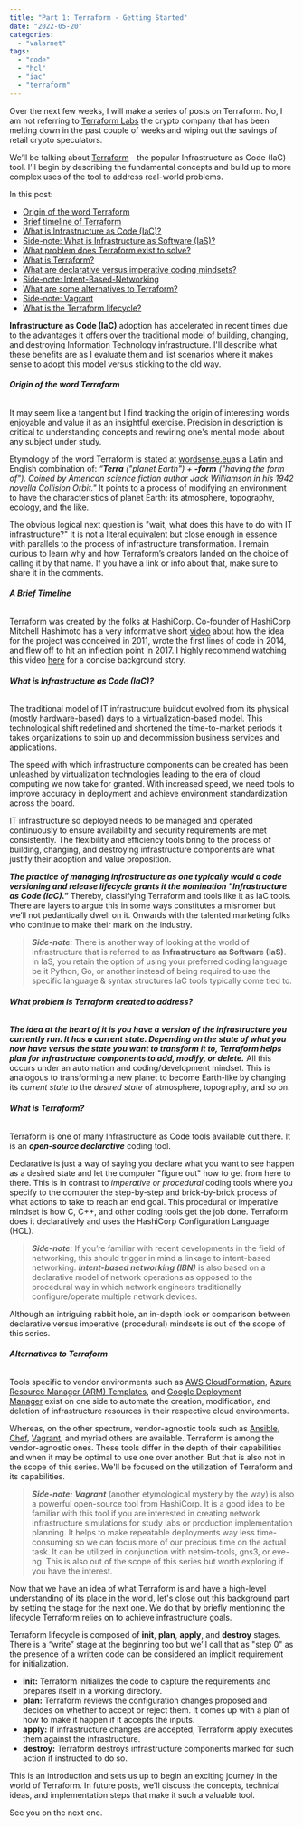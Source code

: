 ```yaml
---
title: "Part 1: Terraform - Getting Started"
date: "2022-05-20"
categories: 
  - "valarnet"
tags: 
  - "code"
  - "hcl"
  - "iac"
  - "terraform"
---
```


Over the next few weeks, I will make a series of posts on Terraform. No, I am not referring to [Terraform Labs](https://www.investing.com/news/cryptocurrency-news/court-documents-reveal-do-kwon-dissolved-terraform-labs-korea-days-before-luna-crash-2828497) the crypto company that has been melting down in the past couple of weeks and wiping out the savings of retail crypto speculators.

We’ll be talking about [Terraform](https://www.terraform.io/) - the popular Infrastructure as Code (IaC) tool. I’ll begin by describing the fundamental concepts and build up to more complex uses of the tool to address real-world problems.

In this post:

- [Origin of the word Terraform](#Origin-of-Terraform)
- [Brief timeline of Terraform](#Terraform-Timeline)
- [What is Infrastructure as Code (IaC)?](#Infrastructure-as-Code)
- [Side-note: What is Infrastructure as Software (IaS)?](#Infrastrcture-as-Software)
- [What problem does Terraform exist to solve?](#What-Terraform-Solves)
- [What is Terraform?](#What-is-Terraform)
- [What are declarative versus imperative coding mindsets?](#Declarative-vs-Imperative)
- [Side-note: Intent-Based-Networking](#Intent-Based-Networking)
- [What are some alternatives to Terraform?](#Alternatives-to-Terraform)
- [Side-note: Vagrant](#Vagrant)
- [What is the Terraform lifecycle?](#Terraform-Lifecycle)

**Infrastructure as Code (IaC)** adoption has accelerated in recent times due to the advantages it offers over the traditional model of building, changing, and destroying Information Technology infrastructure. I'll describe what these benefits are as I evaluate them and list scenarios where it makes sense to adopt this model versus sticking to the old way.

###### **Origin of the word Terraform**

It may seem like a tangent but I find tracking the origin of interesting words enjoyable and value it as an insightful exercise. Precision in description is critical to understanding concepts and rewiring one's mental model about any subject under study.

Etymology of the word Terraform is stated at [wordsense.eu](https://www.wordsense.eu/terraform/)as a Latin and English combination of: _“**Terra** ("planet Earth") + **\-form** ("having the form of"). Coined by American science fiction author Jack Williamson in his 1942 novella Collision Orbit."_ It points to a process of modifying an environment to have the characteristics of planet Earth: its atmosphere, topography, ecology, and the like.

The obvious logical next question is "wait, what does this have to do with IT infrastructure?" It is not a literal equivalent but close enough in essence with parallels to the process of infrastructure transformation. I remain curious to learn why and how Terraform’s creators landed on the choice of calling it by that name. If you have a link or info about that, make sure to share it in the comments.

###### **A Brief Timeline**

Terraform was created by the folks at HashiCorp. Co-founder of HashiCorp Mitchell Hashimoto has a very informative short [video](https://www.youtube.com/watch?v=RNHQ91afYkE) about how the idea for the project was conceived in 2011, wrote the first lines of code in 2014, and flew off to hit an inflection point in 2017. I highly recommend watching this video [here](https://www.youtube.com/watch?v=RNHQ91afYkE) for a concise background story.

###### **What is Infrastructure as Code (IaC)?**

The traditional model of IT infrastructure buildout evolved from its physical (mostly hardware-based) days to a virtualization-based model. This technological shift redefined and shortened the time-to-market periods it takes organizations to spin up and decommission business services and applications.

The speed with which infrastructure components can be created has been unleashed by virtualization technologies leading to the era of cloud computing we now take for granted. With increased speed, we need tools to improve accuracy in deployment and achieve environment standardization across the board.

IT infrastructure so deployed needs to be managed and operated continuously to ensure availability and security requirements are met consistently. The flexibility and efficiency tools bring to the process of building, changing, and destroying infrastructure components are what justify their adoption and value proposition.

**_The practice of managing infrastructure as one typically would a code versioning and release lifecycle grants it the nomination "Infrastructure as Code (IaC)."_** Thereby, classifying Terraform and tools like it as IaC tools. There are layers to argue this in some ways constitutes a misnomer but we’ll not pedantically dwell on it. Onwards with the talented marketing folks who continue to make their mark on the industry.

> **_Side-note:_** There is another way of looking at the world of infrastructure that is referred to as **Infrastructure as Software (IaS)**. In IaS, you retain the option of using your preferred coding language be it Python, Go, or another instead of being required to use the specific language & syntax structures IaC tools typically come tied to.

###### **What problem is Terraform created to address?**

**_The idea at the heart of it is you have a version of the infrastructure you currently run. It has a current state. Depending on the state of what you now have versus the state you want to transform it to, Terraform helps plan for infrastructure components to add, modify, or delete._** All this occurs under an automation and coding/development mindset. This is analogous to transforming a new planet to become Earth-like by changing its _current state_ to the _desired state_ of atmosphere, topography, and so on.

###### **What is Terraform?**

Terraform is one of many Infrastructure as Code tools available out there. It is an **_open-source declarative_** coding tool.

Declarative is just a way of saying you declare what you want to see happen as a desired state and let the computer "figure out" how to get from here to there. This is in contrast to _imperative or procedural_ coding tools where you specify to the computer the step-by-step and brick-by-brick process of what actions to take to reach an end goal. This procedural or imperative mindset is how C, C++, and other coding tools get the job done. Terraform does it declaratively and uses the HashiCorp Configuration Language (HCL).

> **_Side-note:_** If you’re familiar with recent developments in the field of networking, this should trigger in mind a linkage to intent-based networking. _**Intent-based networking (IBN)**_ is also based on a declarative model of network operations as opposed to the procedural way in which network engineers traditionally configure/operate multiple network devices.

Although an intriguing rabbit hole, an in-depth look or comparison between declarative versus imperative (procedural) mindsets is out of the scope of this series.

###### **Alternatives to Terraform**

Tools specific to vendor environments such as [AWS CloudFormation](https://aws.amazon.com/cloudformation/), [Azure Resource Manager (ARM) Templates](https://docs.microsoft.com/en-us/azure/azure-resource-manager/templates/), and [Google Deployment Manager](https://cloud.google.com/deployment-manager/docs/) exist on one side to automate the creation, modification, and deletion of infrastructure resources in their respective cloud environments.

Whereas, on the other spectrum, vendor-agnostic tools such as [Ansible](https://www.ansible.com/overview/how-ansible-works), [Chef](https://www.tutorialspoint.com/chef/chef_architecture.htm), [Vagrant](https://www.vagrantup.com/), and myriad others are available. Terraform is among the vendor-agnostic ones. These tools differ in the depth of their capabilities and when it may be optimal to use one over another. But that is also not in the scope of this series. We'll be focused on the utilization of Terraform and its capabilities.

> **_Side-note:_** _**Vagrant**_ (another etymological mystery by the way) is also a powerful open-source tool from HashiCorp. It is a good idea to be familiar with this tool if you are interested in creating network infrastructure simulations for study labs or production implementation planning. It helps to make repeatable deployments way less time-consuming so we can focus more of our precious time on the actual task. It can be utilized in conjunction with netsim-tools, gns3, or eve-ng. This is also out of the scope of this series but worth exploring if you have the interest.

Now that we have an idea of what Terraform is and have a high-level understanding of its place in the world, let's close out this background part by setting the stage for the next one. We do that by briefly mentioning the lifecycle Terraform relies on to achieve infrastructure goals.

Terraform lifecycle is composed of **init**, **plan**, **apply**, and **destroy** stages. There is a “write” stage at the beginning too but we’ll call that as "step 0" as the presence of a written code can be considered an implicit requirement for initialization.

- **init:** Terraform initializes the code to capture the requirements and prepares itself in a working directory.
- **plan:** Terraform reviews the configuration changes proposed and decides on whether to accept or reject them. It comes up with a plan of how to make it happen if it accepts the inputs.
- **apply:** If infrastructure changes are accepted, Terraform apply executes them against the infrastructure.
- **destroy:** Terraform destroys infrastructure components marked for such action if instructed to do so.

This is an introduction and sets us up to begin an exciting journey in the world of Terraform. In future posts, we'll discuss the concepts, technical ideas, and implementation steps that make it such a valuable tool.

See you on the next one.
